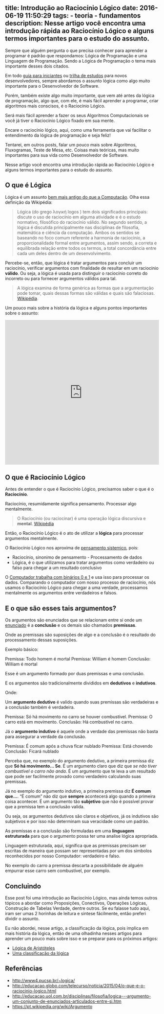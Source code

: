 title: Introdução ao Raciocínio Lógico
date: 2016-06-19 11:50:29
tags:
    - teoria
    - fundamentos
description: Nesse artigo você encontra uma introdução rápida ao Raciocínio Lógico e alguns termos importantes para o estudo do assunto.
---

Sempre que alguém pergunta o que precisa conhecer para aprender a programar é padrão que respondamos: Lógica de Programação e uma Linguagem de Programação. Sendo a Lógica de Programação o tema mais importante desses dois citados. <!-- more -->

Em todo [guia para iniciantes](https://www.google.com/about/careers/students/guide-to-technical-development.html) ou [trilha de estudos](https://woliveiras.com.br/posts/guia-de-estudos-desenvolvedor-front-end-iniciante/) para novos desenvolvedores, sempre abordamos o assunto lógica como algo muito importante para o Desenvolvedor de Software.

Porém, também existe algo muito importante, que vem até antes da lógica de programação, algo que, com ele, é mais fácil aprender a programar, criar algoritmos mais conscisos, é o Raciocínio Lógico.

Será mais fácil aprender a fazer os seus Algoritmos Computacionais se você já tiver o Raciocínio Lógico fixado em sua mente.

Encare o raciocínio lógico, aqui, como uma ferramenta que vai facilitar o entendimento da lógica de programação e seja feliz!

Tentarei, em outros posts, falar um pouco mais sobre Algoritmos, Fluxogramas, Teste de Mesa, etc. Coisas mais teóricas, mas muito importantes para sua vida como Desenvolvedor de Software.

Nesse artigo você encontra uma introdução rápida ao Raciocínio Lógico e alguns termos importantes para o estudo do assunto.

## O que é Lógica

Lógica é um assunto [bem mais antigo do que a Computação](https://pt.wikipedia.org/wiki/Hist%C3%B3ria_da_l%C3%B3gica). Olha essa definição da Wikipédia:

> Lógica (do grego λογική logos ) tem dois significados principais: discute o uso de raciocínio em alguma atividade e é o estudo normativo, filosófico do raciocínio válido. No segundo sentido, a lógica é discutida principalmente nas disciplinas de filosofia, matemática e ciência da computação. Ambos os sentidos se baseando no foco comum referente a harmonia de raciocínio, a proporcionalidade formal entre argumentos, assim sendo, a correta e equilibrada relação entre todos os termos, a total concordância entre cada um deles dentro de um desenvolvimento.

Percebe-se, então, que lógica é tratar argumentos para concluir um raciocínio, verificar argumentos com finalidade de resultar em um raciocínio **válido**. Ou seja, a lógica é usada para distinguir o raciocínio correto do incorreto ou para fornecer argumentos válidos para tal.

> A lógica examina de forma genérica as formas que a argumentação pode tomar, quais dessas formas são válidas e quais são falaciosas.
[Wikipédia](https://pt.wikipedia.org/wiki/L%C3%B3gica).

Um pouco mais sobre a história da lógica e alguns pontos importantes sobre o assunto:

<iframe src="https://www.youtube.com/embed/ozMbmBp3onE" width="100%" height="473px" frameborder="0" scrolling="no" allowfullscreen></iframe>

## O que é Raciocínio Lógico

Antes de entender o que é Raciocínio Lógico, precisamos saber o que é o **Raciocínio**.

Raciocínio, resumidamente significa pensamento. Processar algo mentalmente.

> O Raciocínio (ou raciocinar) é uma operação lógica discursiva e **mental**.
[Wikipédia](https://pt.wikipedia.org/wiki/Racioc%C3%ADnio)

Então, o Raciocínio Lógico é o ato de utilizar a **lógica** para processar argumentos mentalmente.

O Raciocínio Lógico nos aproxima de [pensamento sistemico](https://pt.wikipedia.org/wiki/Pensamento_sist%C3%AAmico), pois:

- Raciocínio, sinonimo de pensamento - Processamento de dados
- Lógica, é o que utilizamos para tratar argumentos como verdadeiro ou falso para chegar a um resultado conclusivo

O [Computador trabalha com binários 0 e 1](http://www.ime.usp.br/~elo/IntroducaoComputacao/Como%20funciona%20um%20computador.htm) e usa isso para processar os dados. Comparando o computador com nosso processo de raciocínio, nós usamos o Raciocínio Lógico para chegar a uma verdade, processamos mentalmente os argumentos entre verdadeiros e falsos.

## E o que são esses tais argumentos?

Os argumentos são enunciados que se relacionam entre sí onde um [enunciado](http://www.dicio.com.br/enunciado/) é a **conclusão** e os demais são chamados **premissas**.

Onde as premissas são suposições de algo e a conclusão é o resultado do processamento dessas suposições.

Exemplo básico:

Premissa: Todo homem é mortal
Premissa: William é homem
Conclusão: William é mortal

Esse é um argumento formado por duas premissas e uma conclusão.

E os argumentos são tradicionalmente divididos em **dedutivos** e **indutivos**.

Onde:

Um **argumento dedutivo** é valido quando suas premissas são verdadeiras e a conclusão também é verdadeira.

Premissa: Só há movimento no carro se houver combustível.
Premissa: O carro está em movimento.
Conclusão: Há combustível no carro.

Já o **argumento indutivo** é aquele onde a verdade das premissas não basta para assegurar a verdade da conclusão.

Premissa: É comum após a chuva ficar nublado
Premissa: Está chovendo
Conclusão: Ficará nublado

Perceba que, no exemplo do argumento dedutivo, a primeira premissa diz que **Só há movimento… Se**. É um argumento claro que diz que *se não tiver combustível o carro não anda*. É um argumento que te leva a um resultado que pode ser facilmente provado como verdadeiro calculando suas premissas.

Já no exemplo do argumento indutivo, a primeira premissa diz **É comum que...**. “É comum” não diz que **sempre** acontecerá algo quando a primeira coisa acontecer. É um argumento tão **subjetivo** que não é possível provar que a premissa tem a conclusão valida.

Ou seja, os argumentos dedutivos são claros e objetivos, já os indutivos são subjetivos e por isso não determinam sua veracidade como um padrão.

As premissas e a conclusão são formuladas em uma **linguagem estruturada** para que o argumento possa ter uma analise lógica apropriada.

Linguagem estruturada, aqui, significa que as premissas precisam ser escritas de maneira que possam ser representadas por um dos simbolos reconhecidos por nosso Computador: verdadeiro e falso.

No exemplo do carro a premissa descarta a possibilidade de alguém empurrar esse carro sem combustível, por exemplo.

## Concluindo

Esse post foi uma introdução ao Raciocínio Lógico, mas ainda temos outros tópicos a abordar como Proposições, Conectívos, Operações Lógicas, Construção de Tabelas Verdade, dentre outros. Se eu falasse tudo aqui, iram ser umas 2 horinhas de leitura e sintese fácilmente, então preferi dividir o assunto.

Eu não abordei, nesse artigo, a classificação da lógica, pois implica em mais história da lógica, então de uma olhadinha nesses artigos para aprender um pouco mais sobre isso e se preparar para os próximos artigos:

- [Lógica de Aristóteles](http://brasilescola.uol.com.br/filosofia/logica-aristoteles.htm)
- [Uma classificação da lógica](http://www.eumed.net/libros-gratis/2009a/499/UMA%20CLASSIFICACAO%20DA%20LOGICA.htm)

## Referências

- http://www4.pucsp.br/~logica/
- http://educacao.globo.com/telecurso/noticia/2015/04/o-que-e-o-raciocinio-logico.html
- http://educacao.uol.com.br/disciplinas/filosofia/logica---argumento-um-conjunto-de-enunciados-articulados-entre-si.htm
- https://pt.wikipedia.org/wiki/Argumento
